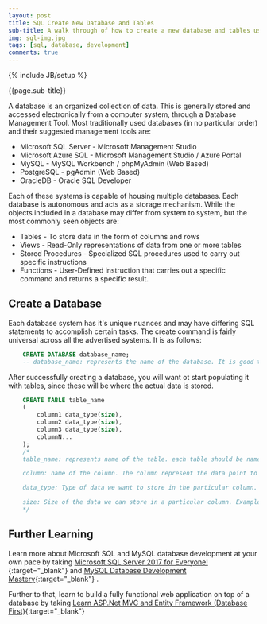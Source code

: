 ```yaml
---
layout: post
title: SQL Create New Database and Tables
sub-title: A walk through of how to create a new database and tables using SQL 
img: sql-img.jpg
tags: [sql, database, development]
comments: true
---
```

{% include JB/setup %}

{{page.sub-title}}

<!--more-->
A database is an organized collection of data. This is generally stored and accessed electronically from a computer system, through a Database Management Tool. Most traditionally used databases (in no particular order) and their suggested management tools are:
- Microsoft SQL Server - Microsoft Management Studio 
- Microsoft Azure SQL - Microsoft Management Studio / Azure Portal
- MySQL - MySQL Workbench / phpMyAdmin (Web Based)
- PostgreSQL - pgAdmin (Web Based)
- OracleDB - Oracle SQL Developer

Each of these systems is capable of housing multiple databases. Each database is autonomous and acts as a storage mechanism. While the objects included in a database may differ from system to system, but the most commonly seen objects are:
- Tables - To store data in the form of columns and rows
- Views - Read-Only representations of data from one or more tables
- Stored Procedures - Specialized SQL procedures used to carry out specific instructions
- Functions - User-Defined instruction that carries out a specific command and returns a specific result. 

## Create a Database
Each database system has it's unique nuances and may have differing SQL statements to accomplish certain tasks. The create command is fairly universal across all the advertised systems. It is as follows:

```sql
    CREATE DATABASE database_name;
    -- database_name: represents the name of the database. It is good to name the database according to the type of data it is expected to store. Example: School_Management_System
```
After successfully creating a database, you will want ot start populating it with tables, since these will be where the actual data is stored. 

```sql
    CREATE TABLE table_name
    (
        column1 data_type(size),
        column2 data_type(size), 
        column3 data_type(size),
        columnN...
    );
    /*
    table_name: represents name of the table. each table should be named according to what it will store and should be design to only store that data. One table should never be storing details of Teachers and Subjects in the case of our School_Management_System database. Teachers should have a table and so should Subjects. 

    column: name of the column. The column represent the data point to be stored. Example: Fname, DateOfBirth, etc..

    data_type: Type of data we want to store in the particular column. Example: int for non decimal numbers, varchar(size) for text, date for date of birth.

    size: Size of the data we can store in a particular column. Example: if for a column we specify the data_type as varchar and size as 10 then this column can store an word or phrase number of maximum 10 digits. 
    */
```

## Further Learning
Learn more about Microsoft SQL and MySQL database development at your own pace by taking [Microsoft SQL Server 2017 for Everyone!](https://trevoirwilliams.github.io/mssql-course){:target="_blank"}  and [MySQL Database Development Mastery](https://trevoirwilliams.github.io/mysql-course){:target="_blank"} . 

Further to that, learn to build a fully functional web application on top of a database by taking [Learn ASP.Net MVC and Entity Framework (Database First)](https://trevoirwilliams.github.io/mvc-db-course){:target="_blank"} 
 